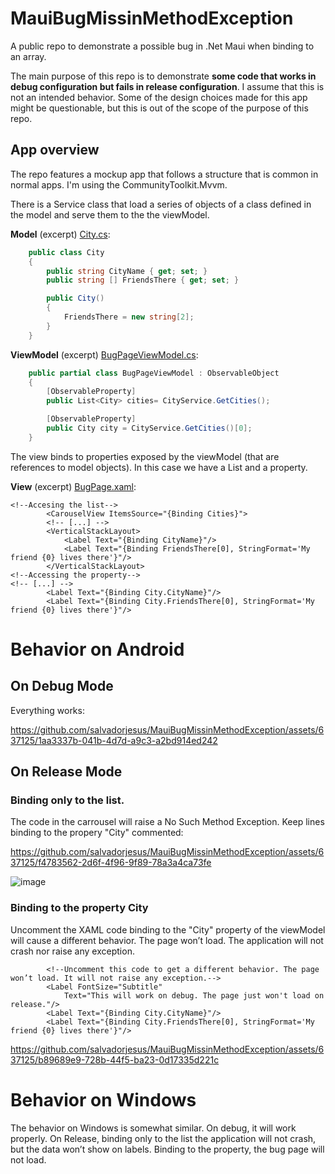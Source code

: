 # MauiBugMissinMethodException
A public repo to demonstrate a possible bug in .Net Maui when binding to an array.

The main purpose of this repo is to demonstrate **some code that works in debug configuration but fails in release configuration**. I assume that this is not an intended behavior. Some of the design choices made for this app might be questionable, but this is out of the scope of the purpose of this repo.

## App overview
The repo features a mockup app that follows a structure that is common in normal apps. I'm using the CommunityToolkit.Mvvm.

There is a Service class that load a series of objects of a class defined in the model and serve them to the the viewModel.

**Model** (excerpt) [City.cs](https://github.com/salvadorjesus/MauiBugMissingMethodException/blob/master/MauiBugMissingMethodException/Model/City.cs):

``` c#
    public class City
    {
        public string CityName { get; set; }
        public string [] FriendsThere { get; set; }

        public City()
        {
            FriendsThere = new string[2];
        }
    }
```

**ViewModel** (excerpt) [BugPageViewModel.cs](https://github.com/salvadorjesus/MauiBugMissingMethodException/blob/master/MauiBugMissingMethodException/ViewModel/BugPageViewModel.cs):

``` c#
    public partial class BugPageViewModel : ObservableObject
    {
        [ObservableProperty]
        public List<City> cities= CityService.GetCities();

        [ObservableProperty]
        public City city = CityService.GetCities()[0];
    }
```

The view binds to properties exposed by the viewModel (that are references to model objects). In this case we have a List and a property.

**View** (excerpt) [BugPage.xaml](https://github.com/salvadorjesus/MauiBugMissingMethodException/blob/master/MauiBugMissingMethodException/View/BugPage.xaml):

``` XAML
<!--Accesing the list-->
        <CarouselView ItemsSource="{Binding Cities}">
        <!-- [...] -->
        <VerticalStackLayout>
            <Label Text="{Binding CityName}"/>
            <Label Text="{Binding FriendsThere[0], StringFormat='My friend {0} lives there'}"/>
        </VerticalStackLayout>
<!--Accessing the property-->
<!-- [...] -->
        <Label Text="{Binding City.CityName}"/>
        <Label Text="{Binding City.FriendsThere[0], StringFormat='My friend {0} lives there'}"/>
```

# Behavior on Android
## On Debug Mode
Everything works:

https://github.com/salvadorjesus/MauiBugMissinMethodException/assets/637125/1aa3337b-041b-4d7d-a9c3-a2bd914ed242


## On Release Mode
### Binding only to the list.
The code in the carrousel will raise a No Such Method Exception. Keep lines binding to the propery "City" commented:

https://github.com/salvadorjesus/MauiBugMissinMethodException/assets/637125/f4783562-2d6f-4f96-9f89-78a3a4ca73fe

![image](https://github.com/salvadorjesus/MauiBugMissinMethodException/assets/637125/6e880ff1-2e4e-4234-b425-9bbc05e68b75)

### Binding to the property City
Uncomment the XAML code binding to the "City" property of the viewModel will cause a different behavior. The page won’t load. The application will not crash nor raise any exception.
``` XAML
        <!--Uncomment this code to get a different behavior. The page won’t load. It will not raise any exception.-->
        <Label FontSize="Subtitle"
            Text="This will work on debug. The page just won't load on release."/>
        <Label Text="{Binding City.CityName}"/>
        <Label Text="{Binding City.FriendsThere[0], StringFormat='My friend {0} lives there'}"/>
```
https://github.com/salvadorjesus/MauiBugMissinMethodException/assets/637125/b89689e9-728b-44f5-ba23-0d17335d221c

# Behavior on Windows
The behavior on Windows is somewhat similar.
On debug, it will work properly.
On Release, binding only to the list the application will not crash, but the data won’t show on labels.
Binding to the property, the bug page will not load.


